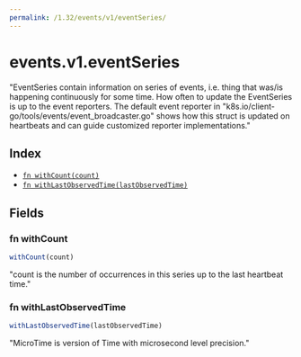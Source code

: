 ```yaml
---
permalink: /1.32/events/v1/eventSeries/
---
```


# events.v1.eventSeries

"EventSeries contain information on series of events, i.e. thing that was/is happening continuously for some time. How often to update the EventSeries is up to the event reporters. The default event reporter in \"k8s.io/client-go/tools/events/event_broadcaster.go\" shows how this struct is updated on heartbeats and can guide customized reporter implementations."

## Index

* [`fn withCount(count)`](#fn-withcount)
* [`fn withLastObservedTime(lastObservedTime)`](#fn-withlastobservedtime)

## Fields

### fn withCount

```ts
withCount(count)
```

"count is the number of occurrences in this series up to the last heartbeat time."

### fn withLastObservedTime

```ts
withLastObservedTime(lastObservedTime)
```

"MicroTime is version of Time with microsecond level precision."